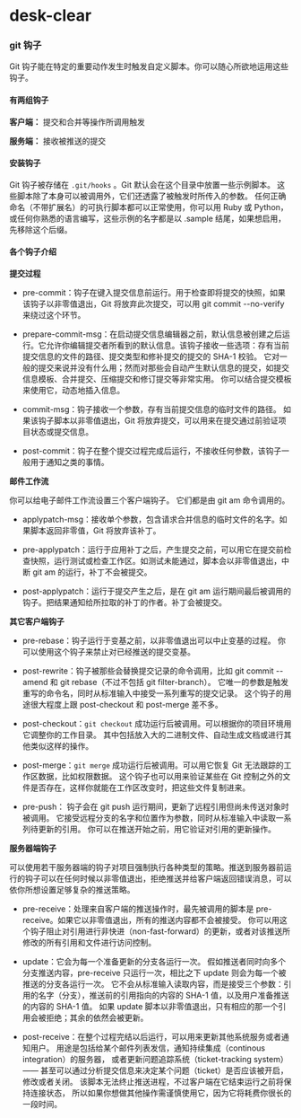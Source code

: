# desk-clear

### git 钩子

Git 钩子能在特定的重要动作发生时触发自定义脚本。你可以随心所欲地运用这些钩子。

#### 有两组钩子

**客户端：** 提交和合并等操作所调用触发

**服务端：** 接收被推送的提交

#### 安装钩子

Git 钩子被存储在 `.git/hooks` 。Git 默认会在这个目录中放置一些示例脚本。 这些脚本除了本身可以被调用外，它们还透露了被触发时所传入的参数。 任何正确命名（不带扩展名）的可执行脚本都可以正常使用，你可以用 Ruby 或 Python，或任何你熟悉的语言编写，这些示例的名字都是以 .sample 结尾，如果想启用，先移除这个后缀。

#### 各个钩子介绍

**提交过程**

- pre-commit：钩子在键入提交信息前运行。用于检查即将提交的快照，如果该钩子以非零值退出，Git 将放弃此次提交，可以用 git commit --no-verify 来绕过这个环节。

- prepare-commit-msg：在启动提交信息编辑器之前，默认信息被创建之后运行。它允许你编辑提交者所看到的默认信息。该钩子接收一些选项：存有当前提交信息的文件的路径、提交类型和修补提交的提交的 SHA-1 校验。 它对一般的提交来说并没有什么用；然而对那些会自动产生默认信息的提交，如提交信息模板、合并提交、压缩提交和修订提交等非常实用。 你可以结合提交模板来使用它，动态地插入信息。

- commit-msg：钩子接收一个参数，存有当前提交信息的临时文件的路径。 如果该钩子脚本以非零值退出，Git 将放弃提交，可以用来在提交通过前验证项目状态或提交信息。

- post-commit：钩子在整个提交过程完成后运行，不接收任何参数，该钩子一般用于通知之类的事情。

**邮件工作流**

你可以给电子邮件工作流设置三个客户端钩子。 它们都是由 git am 命令调用的。

- applypatch-msg：接收单个参数，包含请求合并信息的临时文件的名字。如果脚本返回非零值，Git 将放弃该补丁。

- pre-applypatch：运行于应用补丁之后，产生提交之前，可以用它在提交前检查快照，运行测试或检查工作区。如测试未能通过，脚本会以非零值退出，中断 git am 的运行，补丁不会被提交。

- post-applypatch：运行于提交产生之后，是在 git am 运行期间最后被调用的钩子。把结果通知给所拉取的补丁的作者。补丁会被提交。

**其它客户端钩子**

- pre-rebase：钩子运行于变基之前，以非零值退出可以中止变基的过程。 你可以使用这个钩子来禁止对已经推送的提交变基。

- post-rewrite：钩子被那些会替换提交记录的命令调用，比如 git commit --amend 和 git rebase（不过不包括 git filter-branch）。 它唯一的参数是触发重写的命令名，同时从标准输入中接受一系列重写的提交记录。 这个钩子的用途很大程度上跟 post-checkout 和 post-merge 差不多。

- post-checkout：`git checkout` 成功运行后被调用。可以根据你的项目环境用它调整你的工作目录。 其中包括放入大的二进制文件、自动生成文档或进行其他类似这样的操作。

- post-merge：`git merge` 成功运行后被调用。可以用它恢复 Git 无法跟踪的工作区数据，比如权限数据。 这个钩子也可以用来验证某些在 Git 控制之外的文件是否存在，这样你就能在工作区改变时，把这些文件复制进来。

- pre-push： 钩子会在 git push 运行期间，更新了远程引用但尚未传送对象时被调用。 它接受远程分支的名字和位置作为参数，同时从标准输入中读取一系列待更新的引用。 你可以在推送开始之前，用它验证对引用的更新操作。

**服务器端钩子**

可以使用若干服务器端的钩子对项目强制执行各种类型的策略。推送到服务器前运行的钩子可以在任何时候以非零值退出，拒绝推送并给客户端返回错误消息，可以依你所想设置足够复杂的推送策略。

- pre-receive：处理来自客户端的推送操作时，最先被调用的脚本是 pre-receive。如果它以非零值退出，所有的推送内容都不会被接受。 你可以用这个钩子阻止对引用进行非快进（non-fast-forward）的更新，或者对该推送所修改的所有引用和文件进行访问控制。

- update：它会为每一个准备更新的分支各运行一次。 假如推送者同时向多个分支推送内容，pre-receive 只运行一次，相比之下 update 则会为每一个被推送的分支各运行一次。 它不会从标准输入读取内容，而是接受三个参数：引用的名字（分支），推送前的引用指向的内容的 SHA-1 值，以及用户准备推送的内容的 SHA-1 值。 如果 update 脚本以非零值退出，只有相应的那一个引用会被拒绝；其余的依然会被更新。

- post-receive：在整个过程完结以后运行，可以用来更新其他系统服务或者通知用户。 用途是包括给某个邮件列表发信，通知持续集成（continous integration）的服务器， 或者更新问题追踪系统（ticket-tracking system） —— 甚至可以通过分析提交信息来决定某个问题（ticket）是否应该被开启，修改或者关闭。 该脚本无法终止推送进程，不过客户端在它结束运行之前将保持连接状态， 所以如果你想做其他操作需谨慎使用它，因为它将耗费你很长的一段时间。
